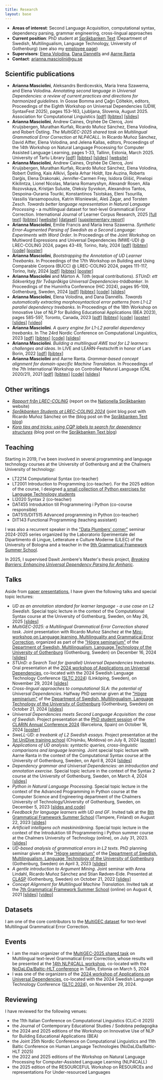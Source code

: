 ```yaml
---
title: Research
layout: base
---
```


- __Areas of interest__: Second Language Acquisition, computational syntax, dependency parsing, grammar engineering, cross-lingual approaches
- __Current position__: PhD student at [Språkbanken Text](https://spraakbanken.gu.se/) (Department of Swedish, Multilingualism, Language Technology, University of Gothenburg) (see also my [employee page](https://spraakbanken.gu.se/en/about/staff/arianna))
- __Supervisors__: [Elena Volodina](https://spraakbanken.gu.se/om/personal/elena), [Dana Dannélls](https://spraakbanken.gu.se/om/personal/dana) and [Aarne Ranta](https://www.cse.chalmers.se/~aarne/) 
- __Contact__: [arianna.masciolini@gu.se](mailto:arianna.masciolini@gu.se)

## Scientific publications
- __Arianna Masciolini__, Aleksandrs Berdicevskis, Maria Irena Szawerna, and Elena Volodina. _Annotating second language in Universal Dependencies: a review of current practices and directions for harmonized guidelines_. In Gosse Bomma and Çağrı Çöltekin, editors, Proceedings of the Eighth Workshop on Universal Dependencies (UDW, SyntaxFest 2025), pages 153–163, Ljubljana, Slovenia, August 2025. Association for Computational Linguistics [[pdf]](https://aclanthology.org/2025.udw-1.17.pdf) [[bibtex]](https://raw.githubusercontent.com/harisont/harisont.github.io/main/assets/bibtex/ud4l2.bib) [[slides]](https://raw.githubusercontent.com/harisont/syntaxfest25-slides/refs/heads/master/slides.pdf)
- __Arianna Masciolini__, Andrew Caines, Orphée De Clercq, Joni Kruijsbergen, Murathan Kurfalı, Ricardo Muñoz Sánchez, Elena Volodina, and Robert Östling. _The MultiGEC-2025 shared task on Multilingual Grammatical Error Correction at NLP4CALL_. In Ricardo Muñoz Sánchez, David Alfter, Elena Volodina, and Jelena Kallas, editors, Proceedings of the 14th Workshop on Natural Language Processing for Computer Assisted Language Learning, pages 1-33, Tallinn, Estonia, March 2025. University of Tartu Library [[pdf]](https://aclanthology.org/2025.nlp4call-1.1.pdf) [[bibtex]](https://spraakbanken.github.io/multigec-2025/bib/multigec-2025.bib) [[slides]](https://raw.githubusercontent.com/harisont/multigec-2025-slides/refs/heads/master/slides.pdf) [[website]](https://spraakbanken.github.io/multigec-2025/shared_task.html)
- __Arianna Masciolini__, Andrew Caines, Orphée De Clercq, Joni Kruijsbergen, Murathan Kurfalı, Ricardo Muñoz Sánchez, Elena Volodina, Robert Östling, Kais Allkivi, Špela Arhar Holdt, Ilze Auzina, Roberts Darg̀is, Elena Drakonaki, Jennifer-Carmen Frey, Isidora Glišić, Pinelopi Kikilintza, Lionel Nicolas, Mariana Romanyshyn, Alexandr Rosen, Alla Rozovskaya, Kristjan Suluste, Oleksiy Syvokon, Alexandros Tantos, Despoina-Ourania Touriki, Konstantinos Tsiotskas, Eleni Tsourilla, Vassilis Varsamopoulos, Katrin Wisniewski, Aleš Žagar, and Torsten Zesch. _Towards better language representation in Natural Language Processing_ - a multilingual dataset for text-level Grammatical Error Correction. International Journal of Learner Corpus Research, 2025 [[full text]](https://www.jbe-platform.com/content/journals/10.1075/ijlcr.24033.mas) [[bibtex]](https://spraakbanken.github.io/multigec-2025/bib/multigec-paper.bib) [[website]](https://spraakbanken.github.io/multigec-2025/) [[dataset]](https://doi.org/10.23695%2Fh9f5-8143) [[supplementary report]](https://hdl.handle.net/2077/84800)
- __Arianna Masciolini__, Emilie Francis and Maria Irena Szawerna. _Synthetic Error-Augmented Parsing of Swedish as a Second Language: Experiments with Word Order_. In Proceedings of the Joint Workshop on Multiword Expressions and Universal Dependencies (MWE-UD) @ LREC-COLING 2024, pages 43-49, Torino, Italy, 2024 [[pdf]](https://aclanthology.org/2024.mwe-1.7.pdf) [[bibtex]](https://raw.githubusercontent.com/harisont/harisont.github.io/main/assets/bibtex/mweud24.bib) [[code]](https://github.com/spraakbanken/seapass) [[poster]](https://raw.githubusercontent.com/harisont/harisont.github.io/main/assets/posters/mweud24.pdf)
- __Arianna Masciolini__, _Bootstrapping the Annotation of UD Learner Treebanks_. In Proceedings of the 17th Workshop on Building and Using Comparable Corpora (BUCC) @ LREC-COLING 2024, pages 111-117, Torino, Italy, 2024 [[pdf]](https://aclanthology.org/2024.bucc-1.12.pdf) [[bibtex]](https://raw.githubusercontent.com/harisont/harisont.github.io/main/assets/bibtex/bucc24.bib) [[poster]](https://raw.githubusercontent.com/harisont/harisont.github.io/main/assets/posters/bucc24.pdf)
- __Arianna Masciolini__ and Márton A. Tóth (equal contributions). _STUnD: ett Sökverktyg för Tvåspråkiga Universal Dependencies-trädbanker_. In Proceedings of the Huminfra Conference (HiC 2024), pages 95-109, Gothenburg, Sweden, 2024 [[pdf]](https://ecp.ep.liu.se/index.php/hic/article/view/897/805) [[bibtex]](https://raw.githubusercontent.com/harisont/harisont.github.io/main/assets/bibtex/stund.bib) [[code]](https://github.com/harisont/STUnD) [[slides]](https://raw.githubusercontent.com/harisont/harisont.github.io/main/assets/slides/hic24.pdf)
- __Arianna Masciolini__, Elena Volodina, and Dana Dannélls. _Towards automatically extracting morphosyntactical error patterns from L1-L2 parallel dependency treebanks_. In Proceedings of the 18th Workshop on Innovative Use of NLP for Building Educational Applications (BEA 2023), pages 585-597, Toronto, Canada, 2023 [[pdf]](https://aclanthology.org/2023.bea-1.50.pdf) [[bibtex]](https://raw.githubusercontent.com/harisont/harisont.github.io/main/assets/bibtex/bea23.bib) [[code]](https://github.com/harisont/L2-UD) [[poster]](https://raw.githubusercontent.com/harisont/harisont.github.io/main/assets/posters/bea23.pdf) [[slides]](https://raw.githubusercontent.com/harisont/harisont.github.io/main/assets/slides/bea23.pdf) [[video]](https://youtu.be/PCcKi3DWF_I)
- __Arianna Masciolini__. _A query engine for L1-L2 parallel dependency treebanks_. In The 24rd Nordic Conference on Computational Linguistics, 2023 [[pdf]](https://aclanthology.org/2023.nodalida-1.57.pdf) [[bibtex]](https://raw.githubusercontent.com/harisont/harisont.github.io/main/assets/bibtex/l1l2_query.bib) [[code]](https://github.com/harisont/L2-UD) [[slides]](https://raw.githubusercontent.com/harisont/harisont.github.io/main/assets/slides/nodalida23.pdf)
- __Arianna Masciolini__. _Building a multilingual AWE tool for L2 learners: challenges and ideas_. In LIVE and LEARN-Festschrift in honor of Lars Borin, 2022 [[pdf]](https://gupea.ub.gu.se/bitstream/handle/2077/74254/GU-ISS-2022-03%20Lars%20Borin%20Festskrift%20Digital%20publicering%20221121.pdf?sequence=1) [[bibtex]](https://raw.githubusercontent.com/harisont/harisont.github.io/main/assets/bibtex/lars.bib)
- __Arianna Masciolini__ and Aarne Ranta. _Grammar-based concept alignment for domain-specific Machine Translation_. In Proceedings of the 7th International Workshop on Controlled Natural Language (CNL 2020/21), 2021 [[pdf]](https://aclanthology.org/2021.cnl-1.2.pdf) [[bibtex]](https://raw.githubusercontent.com/harisont/harisont.github.io/main/assets/bibtex/ca.bib) [[code]](https://github.com/harisont/concept-alignment) [[slides]](https://raw.githubusercontent.com/harisont/concept-alignment/master/paper/slides/presentation.pdf)

## Other writings
- _[Rapport från LREC-COLING](https://www.sprakbanken.se/aktuellt/nyheter/2024-06-10-rapport-fran-lrec-coling)_ (report on the [Nationella Språkbanken](https://www.sprakbanken.se/) website)
- _[Språkbanken Students at LREC-COLING 2024](https://spraakbanken.gu.se/blogg/20240610-sprakbanken-students-at-lrec-coling-2024)_ (joint blog post with Ricardo Muñoz Sánchez on the (blog post on the [Språkbanken Text blog](https://spraakbanken.gu.se/blogg))
- _[Korp tips and tricks: using CQP labels to search for dependency structures](https://spraakbanken.gu.se/blogg/20231009-korp-tips-and-tricks-using-cqp-labels-to-search-for-dependency-structures)_ (blog post on the [Språkbanken Text blog](https://spraakbanken.gu.se/blogg))

## Teaching
Starting in 2019, I've been involved in several programming and language technology courses at the University of Gothenburg and at the Chalmers University of technology:

- LT2214 Computational Syntax (co-teacher)
- LT2001 Introduction to Programming (co-teacher). For the 2025 edition of the course, I designed [a small collection of Python exercises for Language Technology students](https://github.com/harisont/py4linguists)
- LI2020 Syntax 2 (co-teacher)
- DAT455 Introduktion till Programmering i Python (co-course responsible)
- DAT515/DIT515 Advanced programming in Python (co-teacher)
- DIT143 Functional Programming (teaching assistant)

I was also a recurrent speaker in the ["Data Plumbers' corner"](https://github.com/LaboratorioSperimentale/Formazione-data_plumbers_corner) seminar 2024-2025 series organized by the Laboratorio Sperimentale del Dipartimento di Lingue, Letterature e Culture Moderne (LILEC) of the University of Bologna and a teacher in the [9th Grammatical Framework Summer School](https://school.grammaticalframework.org/2025/).

In 2025, I supervised Dawit Jembere's Master's thesis project, [_Breaking Barriers: Enhancing Universal Dependency Parsing for Amharic_](https://gupea.ub.gu.se/handle/2077/88121). 

## Talks
Aside from [paper presentations](#scientific-publications), I have given the following talks and special topic lectures:

- _UD as an annotation standard for learner language - a use case on L2 Swedish_. Special topic lecture in the context of the Computational Syntax course at the University of Gothenburg, Sweden, on May 26, 2025 [[slides]](https://raw.githubusercontent.com/GrammaticalFramework/comp-syntax-gu-mlt/refs/heads/main/lectures/lecture-n/arianna/slides.pdf)
- _MultiGEC-2025: a Multilingual Grammatical Error Correction shared task_. Joint presentation with Ricardo Muñoz Sánchez at the [Mini-workshop on Language learning, Multilinguality and Grammatical Error Correction](https://spraakbanken.gu.se/gec-workshop), organized as part of the ["Högre seminarium"](https://www.gu.se/svenska-spraket/seminarieprogram) of the [Department of Swedish, Multilingualism, Language Technology of the University of Gothenburg](https://www.gu.se/en/swedish) (Gothenburg, Sweden) on December 16, 2024 [[slides]](https://raw.githubusercontent.com/harisont/multigec-2025-slides/11f2f600594e2b4d2b54f48f6d000c06989b8bc0/slides.pdf)
- _STUnD: a Search Tool for (parallel) Universal Dependencies treebanks_. Oral presentation at the [2024 workshop of Applications on Universal Dependencies](https://udapp-sltc-2024.github.io/), co-located with the 2024 Swedish Language Technology Conference ([SLTC 2024](https://sltc2024.github.io/)) (Linköping, Sweden), on November 29, 2024 [[slides]](https://raw.githubusercontent.com/harisont/harisont.github.io/main/assets/slides/udapp.pdf)
- _Cross-lingual approaches to computational SLA: the potential of Universal Dependencies_. Halfway PhD seminar given at the ["Högre seminarium"](https://www.gu.se/svenska-spraket/seminarieprogram) of the [Department of Swedish, Multilingualism, Language Technology of the University of Gothenburg](https://www.gu.se/en/swedish) (Gothenburg, Sweden) on October 21, 2024 [[slides]](https://raw.githubusercontent.com/harisont/harisont.github.io/main/assets/slides/mittsem.pdf)
- _Universal Dependencies meets Second Language Acquisition: the case of Swedish_. Project presentation at the [PhD student session](https://www.clarin.eu/content/phd-student-session-clarin2024) of the [CLARIN Annual Conference 2024](https://www.clarin.eu/event/2024/clarin-annual-conference-2024) (Barcelona, Spain) on October 16, 2024 [[poster]](https://raw.githubusercontent.com/harisont/harisont.github.io/main/assets/posters/clarin24.pdf)
- _SweLL-UD: a treebank of L2 Swedish essays_. Project presentation at the [1st UniDive training school](https://unidive.lisn.upsaclay.fr/doku.php?id=meetings:other-events:1st_unidive_training_school) (Chișinău, Moldova) on July 8, 2024 [[poster]](https://raw.githubusercontent.com/harisont/harisont.github.io/main/assets/posters/unidive_training_school.pdf)
- _Applications of UD analysis: syntactic queries, cross-linguistic comparisons and language learning_. Joint special topic lecture with Aarne Ranta in the context of the Computational Syntax course at the University of Gothenburg, Sweden, on April 8, 2024 [[slides]](https://raw.githubusercontent.com/harisont/harisont.github.io/main/assets/slides/compsyn_udapps.pdf)
- _Dependency grammar and Universal Dependencies: an introduction and annotation exercise_. Special topic lecture in the context of the Syntax 2 course at the University of Gothenburg, Sweden, on March 4, 2024 [[slides]](https://raw.githubusercontent.com/harisont/harisont.github.io/main/assets/slides/syn2-ud.pdf)
- _Python in Natural Language Processing_. Special topic lecture in the context of the Advanced Programming in Python course at the Computer Science and Engineering department of the Chalmers University of Technology/University of Gothenburg, Sweden, on December 5, 2023 [[slides and code]](https://github.com/harisont/advpy_nlp)
- _Feedback for language learners with UD and GF_. Invited talk at the [8th Grammatical Framework Summer School](http://school.grammaticalframework.org/2023/) (Tampere, Finland) on August 22, 2023 [[slides]](https://raw.githubusercontent.com/harisont/harisont.github.io/main/assets/slides/gfss23.pdf)
- _Artificiell intelligens och maskininlärning_. Special topic lecture in the context of the Introduktion till Programmering i Python summer course at the Chalmers University of Technology (online), on July 31, 2023. [[slides]](https://docs.google.com/presentation/d/1xBb9-i-xskzZcI5f0O4lo-N7mlCloPnG-6M4g-6jW34/edit?usp=sharing)
- _UD-based analysis of grammatical errors in L2 texts_. PhD planning seminar given at the ["Högre seminarium"](https://www.gu.se/svenska-spraket/seminarieprogram) of the [Department of Swedish, Multilingualism, Language Technology of the University of Gothenburg](https://www.gu.se/en/swedish) (Gothenburg, Sweden) on April 3, 2023 [[slides]](https://raw.githubusercontent.com/harisont/harisont.github.io/main/assets/slides/ideas_seminar.pdf)
- _A gentle introduction to Argument Mining_. Joint seminar with Anna Lindahl, Ricardo Muñoz Sánchez and Stian Rødven-Eide. Presented at [CLASP](https://gu-clasp.github.io/events/seminars/2022-10-21/) (Gothenburg, Sweden) on October 21, 2022 [[slides]](https://rimusa.github.io/documents/presentations/A%20gentle%20introduction%20to%20argument%20mining.pdf)
- _Concept Alignment for Multilingual Machine Translation_. Invited talk at the [7th Grammatical Framework Summer School](http://school.grammaticalframework.org/2021/) (online) on August 4, 2021 [[slides]](https://raw.githubusercontent.com/harisont/concept-alignment/master/summer-school/presentation.pdf) [[video]](https://youtu.be/h2GR7RbghnE?t=4104)

## Datasets
I am one of the core contributors to the [MultiGEC dataset](https://spraakbanken.github.io/multigec-2025/) for text-level Multilingual Grammatical Error Correction.

## Events
- I am the main organizer of the [MultiGEC-2025 shared task](https://spraakbanken.github.io/multigec-2025/shared_task.html#results) on Multilingual text-level Grammatical Error Correction, whose results will be presented at the [14th NLP4CALL workshop](https://spraakbanken.gu.se/en/research/themes/icall/nlp4call-workshop-series/nlp4call2025), co-located with the [NoDaLiDa/Baltic-HLT conference](https://www.nodalida-bhlt2025.eu/) in Tallin, Estonia on March 5, 2024
- I was one of the organizers of the [2024 workshop of Applications on Universal Dependencies](https://udapp-sltc-2024.github.io/), co-located with the 2024 Swedish Language Technology Conference ([SLTC 2024](https://sltc2024.github.io/)), on November 29, 2024.

## Reviewing
I have reviewed for the following venues:

- the 11th Italian Conference on Computational Linguistics (CLiC-it 2025)
- the Journal of Contemporary Educational Studies / Sodobna pedagogika
- the 2024 and 2025 editions of the Workshop on Innovative Use of NLP for Building Educational Applications (BEA)
- the Joint 25th Nordic Conference on Computational Linguistics and 11th Baltic Conference on Human Language Technologies (NoDaLiDa/Baltic-HLT 2025)
- the 2022 and 2025 editions of the Workshop on Natural Language Processing for Computer-Assisted Language Learning (NLP4CALL)
- the 2025 edition of the RESOURCEFUL Workshop on RESOURCEs and representations For Under-resourced Languages